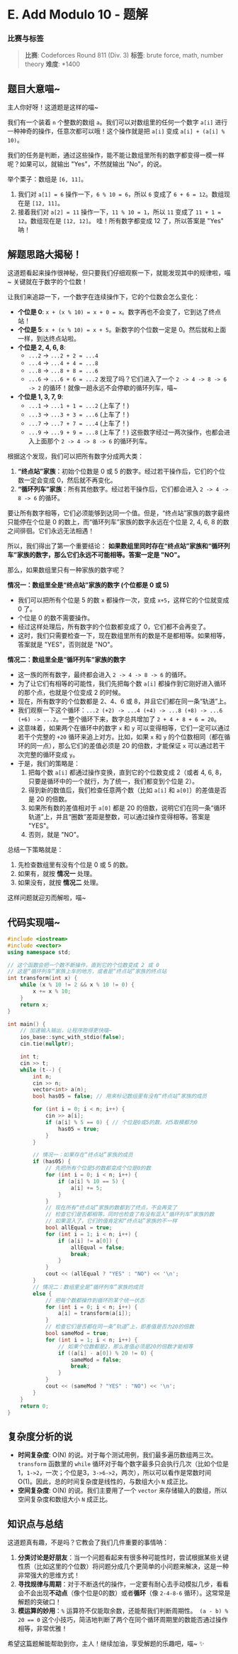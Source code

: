 # E. Add Modulo 10 - 题解

### 比赛与标签
> **比赛**: Codeforces Round 811 (Div. 3)
> **标签**: brute force, math, number theory
> **难度**: *1400

## 题目大意喵~
主人你好呀！这道题是这样的喵~

我们有一个装着 `n` 个整数的数组 `a`。我们可以对数组里的任何一个数字 `a[i]` 进行一种神奇的操作，任意次都可以哦！这个操作就是把 `a[i]` 变成 `a[i] + (a[i] % 10)`。

我们的任务是判断，通过这些操作，能不能让数组里所有的数字都变得一模一样呢？如果可以，就输出 "Yes"，不然就输出 "No"，的说。

举个栗子：数组是 `[6, 11]`。
1.  我们对 `a[1] = 6` 操作一下，`6 % 10 = 6`，所以 `6` 变成了 `6 + 6 = 12`。数组现在是 `[12, 11]`。
2.  接着我们对 `a[2] = 11` 操作一下，`11 % 10 = 1`，所以 `11` 变成了 `11 + 1 = 12`。数组现在是 `[12, 12]`。
哇！所有数字都变成 12 了，所以答案是 "Yes" 呐！

## 解题思路大揭秘！
这道题看起来操作很神秘，但只要我们仔细观察一下，就能发现其中的规律啦，喵~ 关键就在于数字的个位数！

让我们来追踪一下，一个数字在连续操作下，它的个位数会怎么变化：
- **个位是 0**: `x + (x % 10) = x + 0 = x`。数字再也不会变了，它到达了终点站！
- **个位是 5**: `x + (x % 10) = x + 5`。新数字的个位数一定是 0。然后就和上面一样，到达终点站啦。
- **个位是 2, 4, 6, 8**:
  - `...2` -> `...2 + 2 = ...4`
  - `...4` -> `...4 + 4 = ...8`
  - `...8` -> `...8 + 8 = ...6`
  - `...6` -> `...6 + 6 = ...2`
  发现了吗？它们进入了一个 `2 -> 4 -> 8 -> 6 -> 2` 的循环！就像一趟永远不会停歇的循环列车，喵~
- **个位是 1, 3, 7, 9**:
  - `...1` -> `...1 + 1 = ...2` (上车了！)
  - `...3` -> `...3 + 3 = ...6` (上车了！)
  - `...7` -> `...7 + 7 = ...4` (上车了！)
  - `...9` -> `...9 + 9 = ...8` (上车了！)
  这些数字经过一两次操作，也都会进入上面那个 `2 -> 4 -> 8 -> 6` 的循环列车。

根据这个发现，我们可以把所有数字分成两大类：

1.  **“终点站”家族**：初始个位数是 0 或 5 的数字。经过若干操作后，它们的个位数一定会变成 0，然后就不再变化。
2.  **“循环列车”家族**：所有其他数字。经过若干操作后，它们都会进入 `2 -> 4 -> 8 -> 6` 的循环。

要让所有数字相等，它们必须能够到达同一个值。但是，“终点站”家族的数字最终只能停在个位是 0 的数上，而“循环列车”家族的数字永远在个位是 2, 4, 6, 8 的数之间徘徊。它们永远无法相遇！

所以，我们得出了第一个重要结论：
**如果数组里同时存在“终点站”家族和“循环列车”家族的数字，那么它们永远不可能相等。答案一定是 "NO"。**

那么，如果数组里只有一种家族的数字呢？

**情况一：数组里全是“终点站”家族的数字 (个位都是 0 或 5)**
- 我们可以把所有个位是 5 的数 `x` 都操作一次，变成 `x+5`，这样它的个位就变成 0 了。
- 个位是 0 的数不需要操作。
- 经过这样处理后，所有数字的个位数都变成了 0，它们都不会再变了。
- 这时，我们只需要检查一下，现在数组里所有的数是不是都相等。如果相等，答案就是 "YES"，否则就是 "NO"。

**情况二：数组里全是“循环列车”家族的数字**
- 这一族的所有数字，最终都会进入 `2 -> 4 -> 8 -> 6` 的循环。
- 为了让它们有相等的可能性，我们先把每个数 `a[i]` 都操作到它刚好进入循环的那个点，也就是个位变成 2 的时候。
- 现在，所有数字的个位数都是 2、4、6 或 8，并且它们都在同一条“轨道”上。
- 我们观察一下这个循环：`...2 (+2) -> ...4 (+4) -> ...8 (+8) -> ...6 (+6) -> ...2`。一整个循环下来，数字总共增加了 `2 + 4 + 8 + 6 = 20`。
- 这意味着，如果两个在循环中的数字 `x` 和 `y` 可以变得相等，它们一定可以通过若干个完整的 `+20` 循环来追上对方。比如，如果 `x` 和 `y` 的个位数相同（都在循环的同一点），那么它们的差值必须是 20 的倍数，才能保证 `x` 可以通过若干次完整的循环变成 `y`。
- 于是，我们的策略是：
  1.  把每个数 `a[i]` 都通过操作变换，直到它的个位数变成 2（或者 4, 6, 8，只要是循环中的一个就行，为了统一，我们都变到个位是 2）。
  2.  得到新的数值后，我们检查任意两个数（比如 `a[i]` 和 `a[0]`）的差值是否是 20 的倍数。
  3.  如果所有数的差值相对于 `a[0]` 都是 20 的倍数，说明它们在同一条“循环轨道”上，并且“圈数”差距是整数，可以通过操作变得相等。答案是 "YES"。
  4.  否则，就是 "NO"。

总结一下策略就是：
1.  先检查数组里有没有个位是 0 或 5 的数。
2.  如果有，就按 **情况一** 处理。
3.  如果没有，就按 **情况二** 处理。

这样问题就迎刃而解啦，喵~

## 代码实现喵~
```cpp
#include <iostream>
#include <vector>
using namespace std;

// 这个函数会把一个数不断操作，直到它的个位数变成 2 或 0
// 这是“循环列车”家族上车的地方，或者是“终点站”家族的终点站
int transform(int x) {
    while (x % 10 != 2 && x % 10 != 0) {
        x += x % 10;
    }
    return x;
}

int main() {
    // 加速输入输出，让程序跑得更快喵~
    ios_base::sync_with_stdio(false);
    cin.tie(nullptr);

    int t;
    cin >> t;
    while (t--) {
        int n;
        cin >> n;
        vector<int> a(n);
        bool has05 = false; // 用来标记数组里有没有“终点站”家族的成员

        for (int i = 0; i < n; i++) {
            cin >> a[i];
            if (a[i] % 5 == 0) { // 个位是0或5的数，对5取模都为0
                has05 = true;
            }
        }

        // 情况一：如果存在“终点站”家族的成员
        if (has05) {
            // 先把所有个位是5的数都变成个位是0的数
            for (int i = 0; i < n; i++) {
                if (a[i] % 10 == 5) {
                    a[i] += 5;
                }
            }
            // 现在所有“终点站”家族的数都到了终点，不会再变了
            // 检查它们是否都相等。同时也检查了有没有混入“循环列车”家族的数
            // 如果混入了，它们的值肯定和“终点站”家族的不一样
            bool allEqual = true;
            for (int i = 1; i < n; i++) {
                if (a[i] != a[0]) {
                    allEqual = false;
                    break;
                }
            }
            cout << (allEqual ? "YES" : "NO") << '\n';
        } 
        // 情况二：数组里全是“循环列车”家族的成员
        else {
            // 把每个数都操作到循环的某个统一状态
            for (int i = 0; i < n; i++) {
                a[i] = transform(a[i]);
            }
            // 检查它们是否都在同一条“轨道”上，即差值是否为20的倍数
            bool sameMod = true;
            for (int i = 1; i < n; i++) {
                // 如果个位数都是2，那么差值必须是20的倍数才能相等
                if ((a[i] - a[0]) % 20 != 0) {
                    sameMod = false;
                    break;
                }
            }
            cout << (sameMod ? "YES" : "NO") << '\n';
        }
    }
    return 0;
}
```

## 复杂度分析的说
- **时间复杂度**: O(N) 的说。对于每个测试用例，我们最多遍历数组两三次。`transform` 函数里的 `while` 循环对于每个数字最多只会执行几次（比如个位是1，`1->2`，一次；个位是3，`3->6->2`，两次），所以可以看作是常数时间 O(1)。因此，总的时间复杂度是线性的，与数组大小 `N` 成正比。
- **空间复杂度**: O(N) 的说。我们主要用了一个 `vector` 来存储输入的数组，所以空间复杂度和数组大小 `N` 成正比。

## 知识点与总结
这道题真有趣，不是吗？它教会了我们几件重要的事情呐：

1.  **分类讨论是好朋友**：当一个问题看起来有很多种可能性时，尝试根据某些关键性质（比如这里的个位数）将问题分成几个更简单的小问题来解决，这是一种非常强大的思维方式！
2.  **寻找规律与周期**：对于不断迭代的操作，一定要有耐心去手动模拟几步，看看会不会出现**不动点**（像个位是0的数）或者**循环**（像 `2-4-8-6` 循环）。这常常是解题的突破口！
3.  **模运算的妙用**：`%` 运算符不仅能取余数，还能帮我们判断周期性。` (a - b) % 20 == 0` 这个小技巧，简洁地判断了两个在同个循环周期里的数能否通过操作相等，非常优雅！

希望这篇题解能帮助到你，主人！继续加油，享受解题的乐趣吧，喵~ ✨